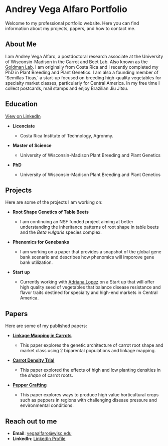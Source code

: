 # Andrey Vega Alfaro Portfolio

Welcome to my professional portfolio website. Here you can find information about my projects, papers, and how to contact me.

## About Me

I am Andrey Vega Alfaro, a postdoctoral research associate at the University of Wisconsin-Madison in the Carrot and Beet Lab. Also known as the [Goldman Lab](https://goldman.horticulture.wisc.edu/). I am originally from Costa Rica and I recently completed my PhD in Plant Breeding and Plant Genetics. I am also a founding member of 'Semillas Ticas,' a start-up focused on breeding high-quality vegetables for specialty market classes, particularly for Central America.
In my free time I collect postcards, mail stamps and enjoy Brazilian Jiu Jitsu. 

## Education
[View on LinkedIn](www.linkedin.com/in/vegaalfaro) 

- **Licenciate**
  - Costa Rica Institute of Technology, Agronmy.

- **Master of Science**
  - University of Wisconsin-Madison Plant Breeding and Plant Genetics

- **PhD**
  - University of Wisconsin-Madison Plant Breeding and Plant Genetics



## Projects

Here are some of the projects I am working on:

- **Root Shape Genetics of Table Beets**
  - I am continuing an NSF funded project aiming at better understanding the inheritance patterns of root shape in table beets and the *Beta vulgaris* species complex.

- **Phenomics for Genebanks**
  - I am working on a paper that provides a snapshot of the global gene bank scenario and describes how phenomics will imporove gene bank utilization.
  

- **Start up**
  - Currently working with [Adriana Lopez](https://cr.linkedin.com/in/adrilb) on a Start up that will offer high quality seed of vegetables that balance disease resistance and flavor traits destined for specialty and high-end markets in Central America.

## Papers

Here are some of my published papers:

- **[Linkage Mapping in Carrots](https://academic.oup.com/g3journal/article/14/4/jkae041/7615243)**
  - This paper explores the genetic architecture of carrot root shape and market class using 2 biparental populations and linkage mapping.


- **[Carrot Density Trial](https://journals.ashs.org/hortsci/view/journals/hortsci/58/9/article-p996.xml)**
  - This paper explored the effects of high and low planting densities in the *shape* of carrot roots.

- **[Pepper Grafting](https://journals.ashs.org/horttech/view/journals/horttech/31/6/article-p828.xml)**
  - This paper explores ways to produce high value horticultural crops such as peppers in regions with challenging disease pressure and environmental conditions.


## Reach out to me

- **Email**: [vegaalfaro@wisc.edu](vegaalfaro@wisc.edu)
- **LinkedIn**: [LinkedIn Profile](www.linkedin.com/in/vegaalfaro) 


